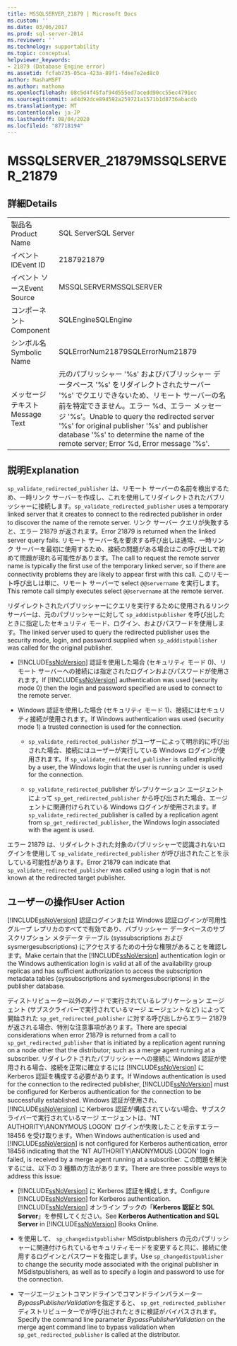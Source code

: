 ```yaml
---
title: MSSQLSERVER_21879 | Microsoft Docs
ms.custom: ''
ms.date: 03/06/2017
ms.prod: sql-server-2014
ms.reviewer: ''
ms.technology: supportability
ms.topic: conceptual
helpviewer_keywords:
- 21879 (Database Engine error)
ms.assetid: fcfab735-05ca-423a-89f1-fdee7e2ed8c0
author: MashaMSFT
ms.author: mathoma
ms.openlocfilehash: 08c5d4f45faf94d555ed7acedd90cc55ec4791ec
ms.sourcegitcommit: ad4d92dce894592a259721a1571b1d8736abacdb
ms.translationtype: MT
ms.contentlocale: ja-JP
ms.lasthandoff: 08/04/2020
ms.locfileid: "87718194"
---
```

# <a name="mssqlserver_21879"></a><span data-ttu-id="1967f-102">MSSQLSERVER_21879</span><span class="sxs-lookup"><span data-stu-id="1967f-102">MSSQLSERVER_21879</span></span>
    
## <a name="details"></a><span data-ttu-id="1967f-103">詳細</span><span class="sxs-lookup"><span data-stu-id="1967f-103">Details</span></span>  
  
|||  
|-|-|  
|<span data-ttu-id="1967f-104">製品名</span><span class="sxs-lookup"><span data-stu-id="1967f-104">Product Name</span></span>|<span data-ttu-id="1967f-105">SQL Server</span><span class="sxs-lookup"><span data-stu-id="1967f-105">SQL Server</span></span>|  
|<span data-ttu-id="1967f-106">イベント ID</span><span class="sxs-lookup"><span data-stu-id="1967f-106">Event ID</span></span>|<span data-ttu-id="1967f-107">21879</span><span class="sxs-lookup"><span data-stu-id="1967f-107">21879</span></span>|  
|<span data-ttu-id="1967f-108">イベント ソース</span><span class="sxs-lookup"><span data-stu-id="1967f-108">Event Source</span></span>|<span data-ttu-id="1967f-109">MSSQLSERVER</span><span class="sxs-lookup"><span data-stu-id="1967f-109">MSSQLSERVER</span></span>|  
|<span data-ttu-id="1967f-110">コンポーネント</span><span class="sxs-lookup"><span data-stu-id="1967f-110">Component</span></span>|<span data-ttu-id="1967f-111">SQLEngine</span><span class="sxs-lookup"><span data-stu-id="1967f-111">SQLEngine</span></span>|  
|<span data-ttu-id="1967f-112">シンボル名</span><span class="sxs-lookup"><span data-stu-id="1967f-112">Symbolic Name</span></span>|<span data-ttu-id="1967f-113">SQLErrorNum21879</span><span class="sxs-lookup"><span data-stu-id="1967f-113">SQLErrorNum21879</span></span>|  
|<span data-ttu-id="1967f-114">メッセージ テキスト</span><span class="sxs-lookup"><span data-stu-id="1967f-114">Message Text</span></span>|<span data-ttu-id="1967f-115">元のパブリッシャー '%s' およびパブリッシャー データベース '%s' をリダイレクトされたサーバー '%s' でクエリできないため、リモート サーバーの名前を特定できません。エラー %d、エラー メッセージ '%s'。</span><span class="sxs-lookup"><span data-stu-id="1967f-115">Unable to query the redirected server '%s' for original publisher '%s' and publisher database '%s' to determine the name of the remote server; Error %d, Error message '%s'.</span></span>|  
  
## <a name="explanation"></a><span data-ttu-id="1967f-116">説明</span><span class="sxs-lookup"><span data-stu-id="1967f-116">Explanation</span></span>  
 <span data-ttu-id="1967f-117">`sp_validate_redirected_publisher` は、リモート サーバーの名前を検出するため、一時リンク サーバーを作成し、これを使用してリダイレクトされたパブリッシャーに接続します。</span><span class="sxs-lookup"><span data-stu-id="1967f-117">`sp_validate_redirected_publisher` uses a temporary linked server that it creates to connect to the redirected publisher in order to discover the name of the remote server.</span></span> <span data-ttu-id="1967f-118">リンク サーバー クエリが失敗すると、エラー 21879 が返されます。</span><span class="sxs-lookup"><span data-stu-id="1967f-118">Error 21879 is returned when the linked server query fails.</span></span> <span data-ttu-id="1967f-119">リモート サーバー名を要求する呼び出しは通常、一時リンク サーバーを最初に使用するため、接続の問題がある場合はこの呼び出しで初めて問題が現れる可能性があります。</span><span class="sxs-lookup"><span data-stu-id="1967f-119">The call to request the remote server name is typically the first use of the temporary linked server, so if there are connectivity problems they are likely to appear first with this call.</span></span> <span data-ttu-id="1967f-120">このリモート呼び出しは単に、リモート サーバーで select `@@servername` を実行します。</span><span class="sxs-lookup"><span data-stu-id="1967f-120">This remote call simply executes select `@@servername` at the remote server.</span></span>  
  
 <span data-ttu-id="1967f-121">リダイレクトされたパブリッシャーにクエリを実行するために使用されるリンク サーバーは、元のパブリッシャーに対して `sp_adddistpublisher` を呼び出したときに指定したセキュリティ モード、ログイン、およびパスワードを使用します。</span><span class="sxs-lookup"><span data-stu-id="1967f-121">The linked server used to query the redirected publisher uses the security mode, login, and password supplied when `sp_adddistpublisher` was called for the original publisher.</span></span>  
  
-   <span data-ttu-id="1967f-122">[!INCLUDE[ssNoVersion](../../includes/ssnoversion-md.md)] 認証を使用した場合 (セキュリティ モード 0)、リモート サーバーへの接続には指定されたログインおよびパスワードが使用されます。</span><span class="sxs-lookup"><span data-stu-id="1967f-122">If [!INCLUDE[ssNoVersion](../../includes/ssnoversion-md.md)] authentication was used (security mode 0) then the login and password specified are used to connect to the remote server.</span></span>  
  
-   <span data-ttu-id="1967f-123">Windows 認証を使用した場合 (セキュリティ モード 1)、接続にはセキュリティ接続が使用されます。</span><span class="sxs-lookup"><span data-stu-id="1967f-123">If Windows authentication was used (security mode 1) a trusted connection is used for the connection.</span></span>  
  
    -   <span data-ttu-id="1967f-124">`sp_validate_redirected_publisher` がユーザーによって明示的に呼び出された場合、接続にはユーザーが実行している Windows ログインが使用されます。</span><span class="sxs-lookup"><span data-stu-id="1967f-124">If `sp_validate_redirected_publisher` is called explicitly by a user, the Windows login that the user is running under is used for the connection.</span></span>  
  
    -   <span data-ttu-id="1967f-125">`sp_validate_redirected_`publisher がレプリケーション エージェントによって `sp_get_redirected_publisher` から呼び出された場合、エージェントに関連付けられている Windows ログインが使用されます。</span><span class="sxs-lookup"><span data-stu-id="1967f-125">If `sp_validate_redirected_`publisher is called by a replication agent from `sp_get_redirected_publisher`, the Windows login associated with the agent is used.</span></span>  
  
 <span data-ttu-id="1967f-126">エラー 21879 は、リダイレクトされた対象のパブリッシャーで認識されないログインを使用して `sp_validate_redirected_publisher` が呼び出されたことを示している可能性があります。</span><span class="sxs-lookup"><span data-stu-id="1967f-126">Error 21879 can indicate that `sp_validate_redirected_publisher` was called using a login that is not known at the redirected target publisher.</span></span>  
  
## <a name="user-action"></a><span data-ttu-id="1967f-127">ユーザーの操作</span><span class="sxs-lookup"><span data-stu-id="1967f-127">User Action</span></span>  
 <span data-ttu-id="1967f-128">[!INCLUDE[ssNoVersion](../../includes/ssnoversion-md.md)] 認証ログインまたは Windows 認証ログインが可用性グループ レプリカのすべてで有効であり、パブリッシャー データベースのサブスクリプション メタデータ テーブル (syssubscriptions および sysmergesubscriptions) にアクセスするための十分な権限があることを確認します。</span><span class="sxs-lookup"><span data-stu-id="1967f-128">Make certain that the [!INCLUDE[ssNoVersion](../../includes/ssnoversion-md.md)] authentication login or the Windows authentication login is valid at all of the availability group replicas and has sufficient authorization to access the subscription metadata tables (syssubscriptions and sysmergesubscriptions) in the publisher database.</span></span>  
  
 <span data-ttu-id="1967f-129">ディストリビューター以外のノードで実行されているレプリケーション エージェント (サブスクライバーで実行されているマージ エージェントなど) によって開始された `sp_get_redirected_publisher` に対する呼び出しからエラー 21879 が返される場合、特別な注意事項があります。</span><span class="sxs-lookup"><span data-stu-id="1967f-129">There are special considerations when error 21879 is returned from a call to `sp_get_redirected_publisher` that is initiated by a replication agent running on a node other that the distributor; such as a merge agent running at a subscriber.</span></span> <span data-ttu-id="1967f-130">リダイレクトされたパブリッシャーへの接続に Windows 認証が使用される場合、接続を正常に確立するには [!INCLUDE[ssNoVersion](../../includes/ssnoversion-md.md)] に Kerberos 認証を構成する必要があります。</span><span class="sxs-lookup"><span data-stu-id="1967f-130">If Windows authentication is used for the connection to the redirected publisher, [!INCLUDE[ssNoVersion](../../includes/ssnoversion-md.md)] must be configured for Kerberos authentication for the connection to be successfully established.</span></span> <span data-ttu-id="1967f-131">Windows 認証が使用され、[!INCLUDE[ssNoVersion](../../includes/ssnoversion-md.md)] に Kerberos 認証が構成されていない場合、サブスクライバーで実行されているマージ エージェントは、'NT AUTHORITY\ANONYMOUS LOGON' ログインが失敗したことを示すエラー 18456 を受け取ります。</span><span class="sxs-lookup"><span data-stu-id="1967f-131">When Windows authentication is used and [!INCLUDE[ssNoVersion](../../includes/ssnoversion-md.md)] is not configured for Kerberos authentication, error 18456 indicating that the 'NT AUTHORITY\ANONYMOUS LOGON' login failed, is received by a merge agent running at a subscriber.</span></span> <span data-ttu-id="1967f-132">この問題を解決するには、以下の 3 種類の方法があります。</span><span class="sxs-lookup"><span data-stu-id="1967f-132">There are three possible ways to address this issue:</span></span>  
  
-   <span data-ttu-id="1967f-133">[!INCLUDE[ssNoVersion](../../includes/ssnoversion-md.md)] に Kerberos 認証を構成します。</span><span class="sxs-lookup"><span data-stu-id="1967f-133">Configure [!INCLUDE[ssNoVersion](../../includes/ssnoversion-md.md)] for Kerberos authentication.</span></span> <span data-ttu-id="1967f-134">[!INCLUDE[ssNoVersion](../../includes/ssnoversion-md.md)] オンライン ブックの「**Kerberos 認証と SQL Server**」を参照してください。</span><span class="sxs-lookup"><span data-stu-id="1967f-134">See **Kerberos Authentication and SQL Server** in [!INCLUDE[ssNoVersion](../../includes/ssnoversion-md.md)] Books Online.</span></span>  
  
-   <span data-ttu-id="1967f-135">を使用して、 `sp_changedistpublisher` MSdistpublishers の元のパブリッシャーに関連付けられているセキュリティモードを変更すると共に、接続に使用するログインとパスワードを指定します。</span><span class="sxs-lookup"><span data-stu-id="1967f-135">Use `sp_changedistpublisher` to change the security mode associated with the original publisher in MSdistpublishers, as well as to specify a login and password to use for the connection.</span></span>  
  
-   <span data-ttu-id="1967f-136">マージエージェントコマンドラインでコマンドラインパラメーター *BypassPublisherValidation*を指定すると、 `sp_get_redirected_publisher` ディストリビューターでが呼び出されたときに検証がバイパスされます。</span><span class="sxs-lookup"><span data-stu-id="1967f-136">Specify the command line parameter *BypassPublisherValidation* on the merge agent command line to bypass validation when `sp_get_redirected_publisher` is called at the distributor.</span></span>  
  
  
